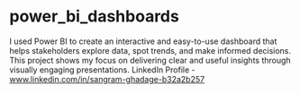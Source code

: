 # power_bi_dashboards
I used Power BI to create an interactive and easy-to-use dashboard that helps stakeholders explore data, spot trends, and make informed decisions. This project shows my focus on delivering clear and useful insights through visually engaging presentations.
LinkedIn Profile - www.linkedin.com/in/sangram-ghadage-b32a2b257
